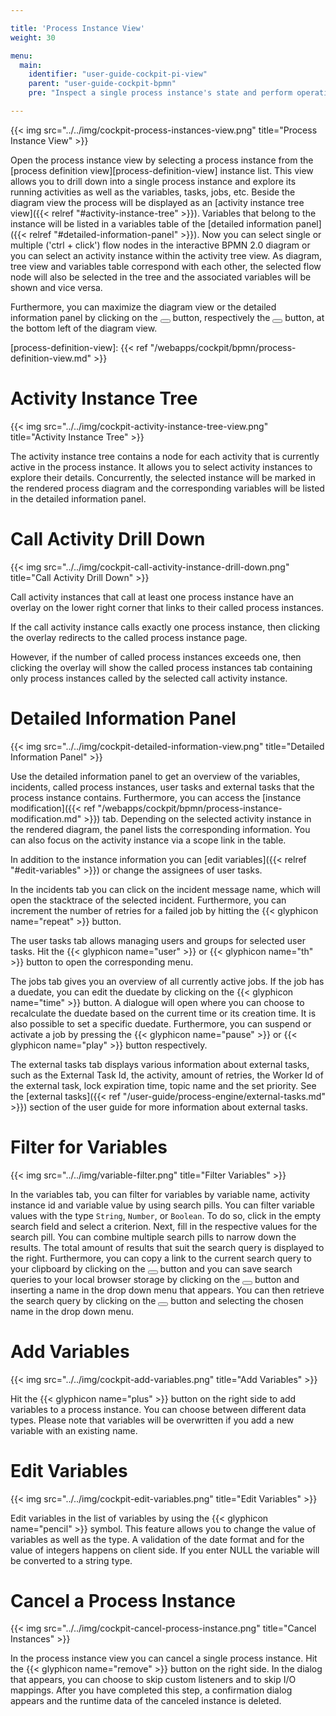```yaml
---

title: 'Process Instance View'
weight: 30

menu:
  main:
    identifier: "user-guide-cockpit-pi-view"
    parent: "user-guide-cockpit-bpmn"
    pre: "Inspect a single process instance's state and perform operations on it."

---
```


{{< img src="../../img/cockpit-process-instances-view.png" title="Process Instance View" >}}

Open the process instance view by selecting a process instance from the [process definition view][process-definition-view] instance list. This view allows you to drill down into a single process instance and explore its running activities as well as the variables, tasks, jobs, etc.
Beside the diagram view the process will be displayed as an [activity instance tree view]({{< relref "#activity-instance-tree" >}}). Variables that belong to the instance will be listed in a variables table of the [detailed information panel]({{< relref "#detailed-information-panel" >}}). Now you can select single or multiple ('ctrl + click') flow nodes in the interactive BPMN 2.0 diagram or you can select an activity instance within the activity tree view. As diagram, tree view and variables table correspond with each other, the selected flow node will also be selected in the tree and the associated variables will be shown and vice versa.

Furthermore, you can maximize the diagram view or the detailed information panel by clicking on the <button class="btn btn-xs"><i class="glyphicon glyphicon-resize-full"></i></button> button, respectively the <button class="btn btn-xs"><i class="glyphicon glyphicon-menu-up"></i></button> button, at the bottom left of the diagram view.

[process-definition-view]: {{< ref "/webapps/cockpit/bpmn/process-definition-view.md" >}}


# Activity Instance Tree

{{< img src="../../img/cockpit-activity-instance-tree-view.png" title="Activity Instance Tree" >}}

The activity instance tree contains a node for each activity that is currently active in the process instance. It allows you to select activity instances to explore their details. Concurrently, the selected instance will be marked in the rendered process diagram and the corresponding variables will be listed in the detailed information panel.

# Call Activity Drill Down

{{< img src="../../img/cockpit-call-activity-instance-drill-down.png" title="Call Activity Drill Down" >}}

Call activity instances that call at least one process instance have an overlay on the lower right corner that links to their called process instances.


If the call activity instance calls exactly one process instance, then clicking the overlay redirects to the called process instance page.

However, if the number of called process instances exceeds one, then clicking the overlay will show the called process instances tab containing only process instances called by the selected call activity instance.

# Detailed Information Panel

{{< img src="../../img/cockpit-detailed-information-view.png" title="Detailed Information Panel" >}}

Use the detailed information panel to get an overview of the variables, incidents, called process instances, user tasks and external tasks that the process instance contains. Furthermore, you can access the [instance modification]({{< ref "/webapps/cockpit/bpmn/process-instance-modification.md" >}}) tab. Depending on the selected activity instance in the rendered diagram, the panel lists the corresponding information. You can also focus on the activity instance via a scope link in the table.

In addition to the instance information you can [edit variables]({{< relref "#edit-variables" >}}) or change the assignees of user tasks.

In the incidents tab you can click on the incident message name, which will open the stacktrace of the selected incident. Furthermore, you can increment the number of retries for a failed job by hitting the {{< glyphicon name="repeat" >}} button.

The user tasks tab allows managing users and groups for selected user tasks. Hit the {{< glyphicon name="user" >}} or {{< glyphicon name="th" >}} button to open the corresponding menu.

The jobs tab gives you an overview of all currently active jobs. If the job has a duedate, you can edit the duedate by clicking on the {{< glyphicon name="time" >}} button. A dialogue will open where you can choose to recalculate the duedate based on the current time or its creation time. It is also possible to set a specific duedate. Furthermore, you can suspend or activate a job by pressing the {{< glyphicon name="pause" >}} or {{< glyphicon name="play" >}} button respectively.

The external tasks tab displays various information about external tasks, such as the External Task Id, the activity, amount of retries, the Worker Id of the external task, lock expiration time, topic name and the set priority. See the [external tasks]({{< ref "/user-guide/process-engine/external-tasks.md" >}}) section of the user guide for more information about external tasks.

# Filter for Variables

{{< img src="../../img/variable-filter.png" title="Filter Variables" >}}

In the variables tab, you can filter for variables by variable name, activity instance id and variable value by using search pills. You can filter variable values with the type `String`, `Number`, or `Boolean`. To do so, click in the empty search field and select a criterion. Next, fill in the respective values for the search pill. You can combine multiple search pills to narrow down the results. The total amount of results that suit the search query is displayed to the right. Furthermore, you can copy a link to the current search query to your clipboard by clicking on the <button class="btn btn-xs"><i class="glyphicon glyphicon-link"></i></button> button and you can save search queries to your local browser storage by clicking on the <button class="btn btn-xs"><i class="glyphicon glyphicon-floppy-disk"></i></button> button and inserting a name in the drop down menu that appears. You can then retrieve the search query by clicking on the <button class="btn btn-xs"><i class="glyphicon glyphicon-floppy-disk"></i></button> button and selecting the chosen name in the drop down menu.

# Add Variables

{{< img src="../../img/cockpit-add-variables.png" title="Add Variables" >}}

Hit the {{< glyphicon name="plus" >}} button on the right side to add variables to a process instance. You can choose between different data types. Please note that variables will be overwritten if you add a new variable with an existing name.


# Edit Variables

{{< img src="../../img/cockpit-edit-variables.png" title="Edit Variables" >}}

Edit variables in the list of variables by using the {{< glyphicon name="pencil" >}} symbol. This feature allows you to change the value of variables as well as the type. A validation of the date format and for the value of integers happens on client side. If you enter NULL the variable will be converted to a string type.


# Cancel a Process Instance

{{< img src="../../img/cockpit-cancel-process-instance.png" title="Cancel Instances" >}}

In the process instance view you can cancel a single process instance. Hit the {{< glyphicon name="remove" >}} button on the right side. In the dialog that appears, you can choose to skip custom listeners and to skip I/O mappings. After you have completed this step, a confirmation dialog appears and the runtime data of the canceled instance is deleted.
